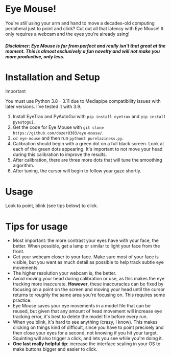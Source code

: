 # Eye Mouse!
You're _still_ using your arm and hand to move a decades-old computing peripheral just to point and click? Cut out all that latency with Eye Mouse! It only requires a webcam and the eyes you're already using!

##### Disclaimer: Eye Mouse is far from perfect and really isn't that great at the moment. This is almost exclusively a fun novelty and will not make you more productive, only less.

# Installation and Setup
> [!important]
> You must use Python 3.8 - 3.11 due to Mediapipe compatibility issues with later versions. I've tested it with 3.9.
1. Install EyeTrax and PyAutoGui with `pip install eyetrax` and `pip install pyautogui`.
2. Get the code for Eye Mouse with `git clone https://github.com/dozer8383/eye-mouse/`.
3. `cd eye-mouse` and then run `python3 purelaziness.py`.
4. Calibration should begin with a green dot on a full black screen. Look at each of the green dots appearing. It's important to not move your head during this calibration to improve the results.
5. After calibration, there are three more dots that will tune the smoothing algorithm.
6. After tuning, the cursor will begin to follow your gaze shortly.

# Usage
Look to point, blink (see tips below) to click.

# Tips for usage
- Most important: the more contrast your eyes have with your face, the better. When possible, get a lamp or similar to light your face from the front.
- Get your webcam closer to your face. Make sure most of your face is visible, but you want as much detail as possible to help track subtle eye movements.
- The higher resolution your webcam is, the better.
- Avoid moving your head during calibration or use, as this makes the eye tracking more inaccurate. **However**, these inaccuracies can be fixed by focusing on a point on the screen and moving your head until the cursor returns to *roughly* the same area you're focusing on. This requires some practice.
- Eye Mouse saves your eye movements in a model file that can be reused, but given that any amount of head movement will increase eye tracking error, it's best to delete the model file before every run.
- When you blink, it's hard to see anything (crazy, I know). This makes clicking on things kind of difficult, since you have to point precisely and then close your eyes for a second, not knowing if you hit your target. Squinting will also trigger a click, and lets you see while you're doing it.
- **One last really helpful tip**: increase the interface scaling in your OS to make buttons bigger and easier to click.

